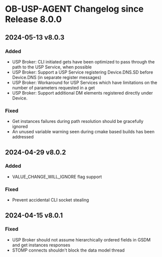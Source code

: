 # OB-USP-AGENT Changelog since Release 8.0.0

## 2024-05-13 v8.0.3
### Added
- USP Broker: CLI initiated gets have been optimized to pass through the path to the USP Service, when possible
- USP Broker: Support a USP Service registering Device.DNS.SD before Device.DNS (in separate register messages)
- USP Broker: Workaround for USP Services which have limitations on the number of parameters requested in a get
- USP Broker: Support additional DM elements registered directly under Device.

### Fixed
- Get instances failures during path resolution should be gracefully ignored
- An unused variable warning seen during cmake based builds has been addressed


## 2024-04-29 v8.0.2
### Added
- VALUE_CHANGE_WILL_IGNORE flag support

### Fixed
- Prevent accidental CLI socket stealing

## 2024-04-15 v8.0.1
### Fixed
- USP Broker should not assume hierarchically ordered fields in GSDM and get instances responses
- STOMP connects shouldn't block the data model thread
